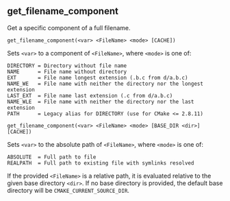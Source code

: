 ## get_filename_component

Get a specific component of a full filename.

```
get_filename_component(<var> <FileName> <mode> [CACHE])
```

Sets `<var>` to a component of `<FileName>`, where `<mode>` is one of:

```
DIRECTORY = Directory without file name
NAME      = File name without directory
EXT       = File name longest extension (.b.c from d/a.b.c)
NAME_WE   = File name with neither the directory nor the longest extension
LAST_EXT  = File name last extension (.c from d/a.b.c)
NAME_WLE  = File name with neither the directory nor the last extension
PATH      = Legacy alias for DIRECTORY (use for CMake <= 2.8.11)
```

```
get_filename_component(<var> <FileName> <mode> [BASE_DIR <dir>] [CACHE])
```

Sets `<var>` to the absolute path of `<FileName>`, where `<mode>` is one of:

```
ABSOLUTE  = Full path to file
REALPATH  = Full path to existing file with symlinks resolved
```

If the provided `<FileName>` is a relative path, it is evaluated relative to the given base directory `<dir>`. If no base directory is provided, the default base directory will be `CMAKE_CURRENT_SOURCE_DIR`.
